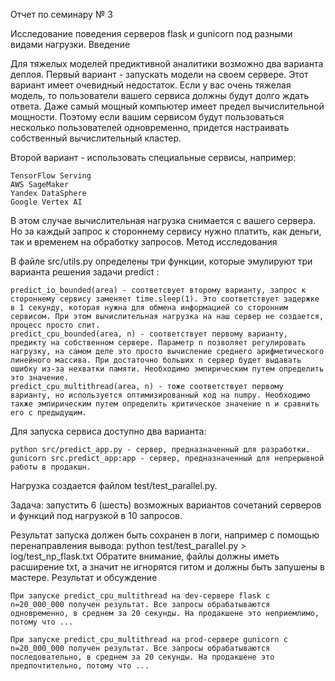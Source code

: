 Отчет по семинару № 3

Исследование поведения серверов flask и gunicorn под разными видами нагрузки.
Введение

Для тяжелых моделей предиктивной аналитики возможно два варианта деплоя. Первый вариант - запускать модели на своем сервере. Этот вариант имеет очевидный недостаток. Если у вас очень тяжелая модель, то пользователи вашего сервиса должны будут долго ждать ответа.
Даже самый мощный компьютер имеет предел вычислительной мощности. Поэтому если вашим сервисом будут пользоваться несколько пользователей одновременно, придется настраивать собственный вычислительный кластер.

Второй вариант - использовать специальные сервисы, например:

    TensorFlow Serving
    AWS SageMaker
    Yandex DataSphere
    Google Vertex AI

В этом случае вычислительная нагрузка снимается с вашего сервера. Но за каждый запрос к стороннему сервису нужно платить, как деньги, так и временем на обработку запросов.
Метод исследования

В файле src/utils.py определены три функции, которые эмулируют три варианта решения задачи predict :

    predict_io_bounded(area) - соответсвует второму варианту, запрос к стороннему сервису заменяет time.sleep(1). Это соответствует задержке в 1 секунду, которая нужна для обмена информацией со сторонним сервисом. При этом вычислительная нагрузка на наш сервер не создается, процесс просто спит.
    predict_cpu_bounded(area, n) - соответствует первому варианту, предикту на собственном сервере. Параметр n позволяет регулировать нагрузку, на самом деле это просто вычисление среднего арифметического линейного массива. При достаточно больших n сервер будет выдавать ошибку из-за нехватки памяти. Необходимо эмпирическим путем определить это значение.
    predict_cpu_multithread(area, n) - тоже соответствует первому варианту, но используется оптимизированный код на numpy. Необходимо также эмпирическим путем определить критическое значение n и сравнить его с предыдущим.

Для запуска сервиса доступно два варианта:

    python src/predict_app.py - сервер, предназначенный для разработки.
    gunicorn src.predict_app:app - сервер, предназначенный для непрерывной работы в продакшн.

Нагрузка создается файлом test/test_parallel.py.

Задача: запустить 6 (шесть) возможных вариантов сочетаний серверов и функций под нагрузкой в 10 запросов.

Результат запуска должен быть сохранен в логи, например с помощью перенаправления вывода:
python test/test_parallel.py > log/test_np_flask.txt Обратите внимание, файлы должны иметь расширение txt, а значит не игнорятся гитом и должны быть запушены в мастере.
Результат и обсуждение

    При запуске predict_cpu_multithread на dev-сервере flask с n=20_000_000 получен результат. Все запросы обрабатываются одновременно, в среднем за 20 секунды. На продакшене это неприемлимо, потому что ...

    При запуске predict_cpu_multithread на prod-сервере gunicorn с n=20_000_000 получен результат. Все запросы обрабатываются последовательно, в среднем за 20 секунды. На продакшене это предпочтительно, потому что ...
